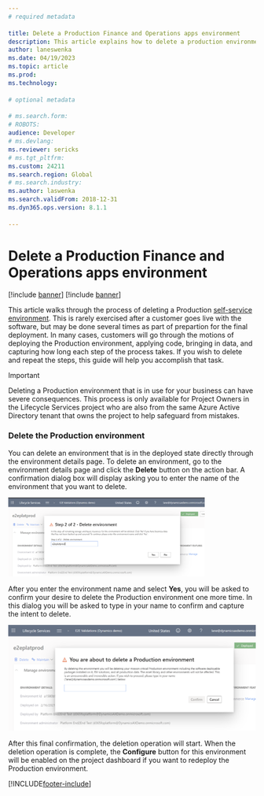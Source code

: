 ```yaml
---
# required metadata

title: Delete a Production Finance and Operations apps environment
description: This article explains how to delete a production environment using a self-service experience.
author: laneswenka
ms.date: 04/19/2023
ms.topic: article
ms.prod: 
ms.technology: 

# optional metadata

# ms.search.form: 
# ROBOTS: 
audience: Developer
# ms.devlang: 
ms.reviewer: sericks
# ms.tgt_pltfrm: 
ms.custom: 24211
ms.search.region: Global
# ms.search.industry: 
ms.author: laswenka
ms.search.validFrom: 2018-12-31
ms.dyn365.ops.version: 8.1.1

---
```


# Delete a Production Finance and Operations apps environment

[!include [banner](../includes/banner.md)]
[!include [banner](../includes/limited-availability.md)]

This article walks through the process of deleting a Production [self-service environment](infrastructure-stack.md). This is rarely exercised after a customer goes live with the software, but may be done several times as part of prepartion for the final deployment.  In many cases, customers will go through the motions of deploying the Production environment, applying code, bringing in data, and capturing how long each step of the process takes.  If you wish to delete and repeat the steps, this guide will help you accomplish that task.

> [!IMPORTANT]
> Deleting a Production environment that is in use for your business can have severe consequences.  This process is only available for Project Owners in the Lifecycle Services project who are also from the same Azure Active Directory tenant that owns the project to help safeguard from mistakes.

### Delete the Production environment

You can delete an environment that is in the deployed state directly through the environment details page. To delete an environment, go to the environment details page and click the  **Delete** button on the action bar. A confirmation dialog box will display asking you to enter the name of the environment that you want to delete. 

<img src="media/deleteprodenvironment_1.png" width="400px" alt="Type in the environment name to delete the environment" />

After you enter the environment name and select **Yes**, you will be asked to confirm your desire to delete the Production environment one more time.  In this dialog you will be asked to type in your name to confirm and capture the intent to delete.

<img src="media/deleteprodenvironment_2.png" alt="Type in your first and last name to delete the Production environment" />

After this final confirmation, the deletion operation will start. When the deletion operation is complete, the **Configure** button for this environment will be enabled on the project dashboard if you want to redeploy the Production environment. 


[!INCLUDE[footer-include](../../../includes/footer-banner.md)]
